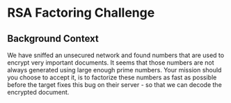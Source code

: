 # RSA Factoring Challenge

## Background Context
We have sniffed an unsecured network and found numbers that are used to encrypt very important documents. 
It seems that those numbers are not always generated using large enough prime numbers. 
Your mission should you choose to accept it, 
is to factorize these numbers as fast as possible before the target fixes this bug on their server - so that we can decode the encrypted document.
